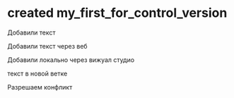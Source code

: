 ﻿# created my_first_for_control_version


Добавили текст

Добавили текст через веб


Добавили локально через вижуал студио


текст в новой ветке

Разрешаем конфликт
